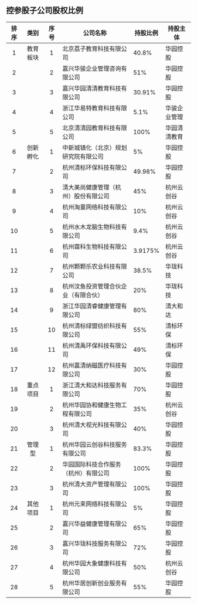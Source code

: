 ## 控参股子公司股权比例

|排序|类别|序号|公司名称|持股比例|持股主体|
|:--:|:---:|:--:|----|----|----|
|1|教育板块|1|北京荔子教育科技有限公司|40.8%|华园控股|
|2||2|嘉兴华骏企业管理咨询有限公司|51%|华园控股|
|3||3|嘉兴华园清清教育科技有限公司|30.91%|华园控股|
|4||4|浙江华易特教育科技有限公司|5.1%|华骏企业管理|
|5||5|北京清清园教育科技有限公司|100%|华园清清教育|
|6|创新孵化|1|中新城镇化（北京）规划研究院有限公司|5%|华园控股|
|7||2|杭州清标环保科技有限公司|49.98%|华园控股|
|8||3|清大美尚健康管理（杭州）股份有限公司|45%|杭州云创谷|
|9||4|杭州淘童网络科技有限公司|10%|杭州云创谷|
|10||5|杭州水木龙脑生物科技有限公司|9.4%|杭州云创谷|
|11||6|杭州霆科生物科技有限公司|3.9175%|杭州云创谷|
|12||7|杭州颗颗乐农业科技有限公司|38.5%|华珑科技|
|13||8|杭州汶鱼投资管理合伙企业（有限合伙）|20%|华珑科技|
|14||9|浙江华园清睿健康管理有限公司|80%|清大和达|
|15||10|杭州清标绿盟纺织科技有限公司|55%|清标环保|
|16||11|杭州清禹环保科技有限公司|49%|清标环保|
|17||12|杭州嘉清纳磁医疗科技有限公司|30%|华园控股|
|18|重点项目|1|浙江清大和达科技服务有限公司|70%|华园控股|
|19||2|杭州华园协和健康生物工程有限公司|35%|杭州云创谷|
|20||3|杭州清大视光科技有限公司|40%|华园控股|
|21|管理型|1|杭州华园云创谷科技服务有限公司|83.3%|华园控股|
|22||2|华园国际科技合作服务（杭州）有限公司|100%|华园控股|
|23||3|杭州清大资产管理有限公司|100%|华园控股|
|24|其他项目|1|杭州元来网络科技有限公司|5%|华园控股|
|25||2|嘉兴华益健康管理有限公司|65%|华园控股|
|26||3|嘉兴华珑科技服务有限公司|72%|华园控股|
|27||4|杭州华园大象健康科技有限公司|50%|杭州云创谷|
|28||5|杭州华居创新创业服务有限公司|55%|华园控股|
